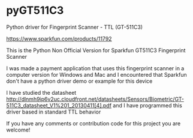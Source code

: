 pyGT511C3
=========

Python driver for Fingerprint Scanner - TTL (GT-511C3)

https://www.sparkfun.com/products/11792

This is the Python Non Official Version for Sparkfun GT511C3 Fingerprint Scanner

I was made a payment application that uses this fingerprint scanner in a computer version for Windows and Mac and I encountered that Sparkfun don't have a python driver demo or example for this device

I have studied the datasheet 
http://dlnmh9ip6v2uc.cloudfront.net/datasheets/Sensors/Biometric/GT-511C3_datasheet_V1%201_20130411[4].pdf and I have programmed this driver based in standard TTL behavior 

If you have any comments or contribution code for this project you are welcome!
